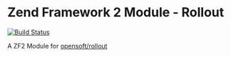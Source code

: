 Zend Framework 2 Module - Rollout
=======

[![Build Status](https://travis-ci.org/adlogix/zf2-opensoft-rollout.svg?branch=master)](https://travis-ci.org/adlogix/zf2-opensoft-rollout)

A ZF2 Module for [opensoft/rollout](https://github.com/opensoft/rollout)